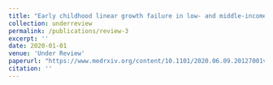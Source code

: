 ```yaml
---
title: "Early childhood linear growth failure in low- and middle-income countries"
collection: underreview
permalink: /publications/review-3
excerpt: ''
date: 2020-01-01
venue: 'Under Review'
paperurl: "https://www.medrxiv.org/content/10.1101/2020.06.09.20127001v1"
citation: ''
---
```

